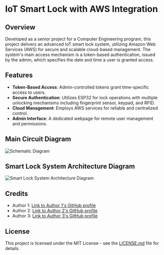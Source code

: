 # IoT Smart Lock with AWS Integration

## Overview
Developed as a senior project for a Computer Engineering program, this project delivers an advanced IoT smart lock system, utilizing Amazon Web Services (AWS) for secure and scalable cloud-based management. The system's main access mechanism is a token-based authentication, issued by the admin, which specifies the date and time a user is granted access.

## Features
- **Token-Based Access**: Admin-controlled tokens grant time-specific access to users.
- **Secure Authentication**: Utilizes ESP32 for lock operations with multiple unlocking mechanisms including fingerprint sensor, keypad, and RFID.
- **Cloud Management**: Employs AWS services for reliable and centralized control.
- **Admin Interface**: A dedicated webpage for remote user management and permissions.

## Main Circuit Diagram

![Schematic Diagram](https://github.com/NajimAlfutini/IoT-Smart-Lock-With-AWS-Integration/assets/138370248/d3b3f8bb-6206-4ac4-8491-9d40bad5d090)

## Smart Lock System Architecture Diagram

![Smart Lock System Architecture Diagram](https://github.com/NajimAlfutini/IoT-Smart-Lock-With-AWS-Integration/assets/138370248/d49993dc-950e-4014-89fc-0bb651a1bbc0)

## Credits

- Author 1: [Link to Author 1's GitHub profile](https://github.com/NajimAlfutini)
- Author 2: [Link to Author 2's GitHub profile](https://github.com/WaleedSaleh2i)
- Author 3: [Link to Author 3's GitHub profile](https://github.com/Maged001)

## License
This project is licensed under the MIT License - see the [LICENSE.md](LICENSE.md) file for details.
